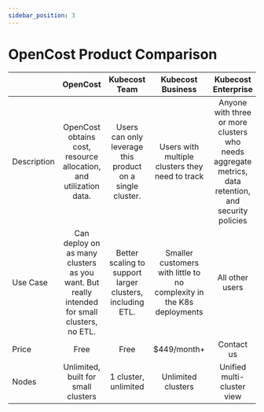 ```yaml
---
sidebar_position: 3
---
```

# OpenCost Product Comparison
|  | OpenCost | Kubecost Team | Kubecost Business | Kubecost Enterprise |
|---|:---:|:---:|:---:|:---:|
| Description | OpenCost obtains cost, resource allocation, and utilization data. | Users can only leverage this product on a single cluster. | Users with multiple clusters they need to track | Anyone with three or more clusters who needs aggregate metrics, data retention, and security policies |
| Use Case | Can deploy on as many clusters as you want. But really intended for small clusters, no ETL. | Better scaling to support larger clusters, including ETL. | Smaller customers with little to no complexity in the K8s deployments | All other users |
| Price | Free | Free | $449/month+ | Contact us |
| Nodes | Unlimited, built for small clusters | 1 cluster, unlimited | Unlimited clusters | Unified multi-cluster view |
